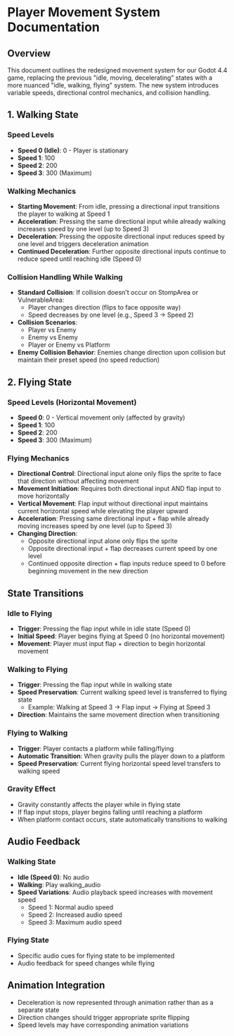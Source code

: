 # Player Movement System Documentation

## Overview
This document outlines the redesigned movement system for our Godot 4.4 game, replacing the previous "idle, moving, decelerating" states with a more nuanced "idle, walking, flying" system. The new system introduces variable speeds, directional control mechanics, and collision handling.

## 1. Walking State

### Speed Levels
- **Speed 0 (Idle)**: 0 - Player is stationary
- **Speed 1**: 100
- **Speed 2**: 200
- **Speed 3**: 300 (Maximum)

### Walking Mechanics
- **Starting Movement**: From idle, pressing a directional input transitions the player to walking at Speed 1
- **Acceleration**: Pressing the same directional input while already walking increases speed by one level (up to Speed 3)
- **Deceleration**: Pressing the opposite directional input reduces speed by one level and triggers deceleration animation
- **Continued Deceleration**: Further opposite directional inputs continue to reduce speed until reaching idle (Speed 0)

### Collision Handling While Walking
- **Standard Collision**: If collision doesn't occur on StompArea or VulnerableArea:
  - Player changes direction (flips to face opposite way)
  - Speed decreases by one level (e.g., Speed 3 → Speed 2)
- **Collision Scenarios**:
  - Player vs Enemy
  - Enemy vs Enemy
  - Player or Enemy vs Platform
- **Enemy Collision Behavior**: Enemies change direction upon collision but maintain their preset speed (no speed reduction)

## 2. Flying State

### Speed Levels (Horizontal Movement)
- **Speed 0**: 0 - Vertical movement only (affected by gravity)
- **Speed 1**: 100
- **Speed 2**: 200
- **Speed 3**: 300 (Maximum)

### Flying Mechanics
- **Directional Control**: Directional input alone only flips the sprite to face that direction without affecting movement
- **Movement Initiation**: Requires both directional input AND flap input to move horizontally
- **Vertical Movement**: Flap input without directional input maintains current horizontal speed while elevating the player upward
- **Acceleration**: Pressing same directional input + flap while already moving increases speed by one level (up to Speed 3)
- **Changing Direction**: 
  - Opposite directional input alone only flips the sprite
  - Opposite directional input + flap decreases current speed by one level
  - Continued opposite direction + flap inputs reduce speed to 0 before beginning movement in the new direction

## State Transitions

### Idle to Flying
- **Trigger**: Pressing the flap input while in idle state (Speed 0)
- **Initial Speed**: Player begins flying at Speed 0 (no horizontal movement)
- **Movement**: Player must input flap + direction to begin horizontal movement

### Walking to Flying
- **Trigger**: Pressing the flap input while in walking state
- **Speed Preservation**: Current walking speed level is transferred to flying state
  - Example: Walking at Speed 3 → Flap input → Flying at Speed 3
- **Direction**: Maintains the same movement direction when transitioning

### Flying to Walking
- **Trigger**: Player contacts a platform while falling/flying
- **Automatic Transition**: When gravity pulls the player down to a platform
- **Speed Preservation**: Current flying horizontal speed level transfers to walking speed

### Gravity Effect
- Gravity constantly affects the player while in flying state
- If flap input stops, player begins falling until reaching a platform
- When platform contact occurs, state automatically transitions to walking

## Audio Feedback

### Walking State
- **Idle (Speed 0)**: No audio
- **Walking**: Play walking_audio
- **Speed Variations**: Audio playback speed increases with movement speed
  - Speed 1: Normal audio speed
  - Speed 2: Increased audio speed
  - Speed 3: Maximum audio speed

### Flying State
- Specific audio cues for flying state to be implemented
- Audio feedback for speed changes while flying

## Animation Integration
- Deceleration is now represented through animation rather than as a separate state
- Direction changes should trigger appropriate sprite flipping
- Speed levels may have corresponding animation variations
